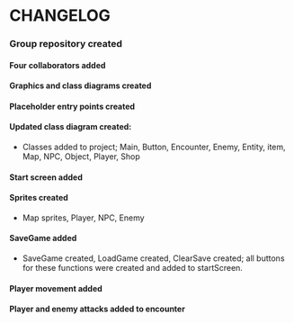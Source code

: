 # CHANGELOG

### Group repository created
#### Four collaborators added
#### Graphics and class diagrams created
#### Placeholder entry points created
#### Updated class diagram created:
 - Classes added to project; Main, Button, Encounter, Enemy, Entity, item, Map, NPC, Object, Player, Shop
#### Start screen added
#### Sprites created
 - Map sprites, Player, NPC, Enemy
#### SaveGame added
 - SaveGame created, LoadGame created, ClearSave created; all buttons for these functions were created and added to startScreen.
#### Player movement added
#### Player and enemy attacks added to encounter

